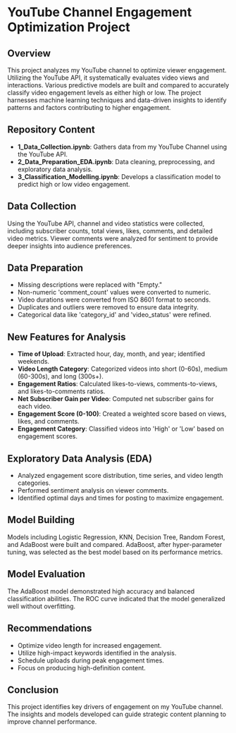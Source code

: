 # YouTube Channel Engagement Optimization Project

## Overview
This project analyzes my YouTube channel to optimize viewer engagement. Utilizing the YouTube API, it systematically evaluates video views and interactions. Various predictive models are built and compared to accurately classify video engagement levels as either high or low. The project harnesses machine learning techniques and data-driven insights to identify patterns and factors contributing to higher engagement.

## Repository Content
- **1_Data_Collection.ipynb**: Gathers data from my YouTube Channel using the YouTube API.
- **2_Data_Preparation_EDA.ipynb**: Data cleaning, preprocessing, and exploratory data analysis.
- **3_Classification_Modelling.ipynb**: Develops a classification model to predict high or low video engagement.

## Data Collection
Using the YouTube API, channel and video statistics were collected, including subscriber counts, total views, likes, comments, and detailed video metrics. Viewer comments were analyzed for sentiment to provide deeper insights into audience preferences.

## Data Preparation
- Missing descriptions were replaced with "Empty."
- Non-numeric 'comment_count' values were converted to numeric.
- Video durations were converted from ISO 8601 format to seconds.
- Duplicates and outliers were removed to ensure data integrity.
- Categorical data like 'category_id' and 'video_status' were refined.

## New Features for Analysis
- **Time of Upload**: Extracted hour, day, month, and year; identified weekends.
- **Video Length Category**: Categorized videos into short (0-60s), medium (60-300s), and long (300s+).
- **Engagement Ratios**: Calculated likes-to-views, comments-to-views, and likes-to-comments ratios.
- **Net Subscriber Gain per Video**: Computed net subscriber gains for each video.
- **Engagement Score (0-100)**: Created a weighted score based on views, likes, and comments.
- **Engagement Category**: Classified videos into 'High' or 'Low' based on engagement scores.

## Exploratory Data Analysis (EDA)
- Analyzed engagement score distribution, time series, and video length categories.
- Performed sentiment analysis on viewer comments.
- Identified optimal days and times for posting to maximize engagement.

## Model Building
Models including Logistic Regression, KNN, Decision Tree, Random Forest, and AdaBoost were built and compared. AdaBoost, after hyper-parameter tuning, was selected as the best model based on its performance metrics.

## Model Evaluation
The AdaBoost model demonstrated high accuracy and balanced classification abilities. The ROC curve indicated that the model generalized well without overfitting.

## Recommendations
- Optimize video length for increased engagement.
- Utilize high-impact keywords identified in the analysis.
- Schedule uploads during peak engagement times.
- Focus on producing high-definition content.

## Conclusion
This project identifies key drivers of engagement on my YouTube channel. The insights and models developed can guide strategic content planning to improve channel performance.
